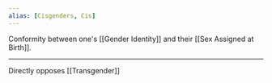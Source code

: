 ```yaml
---
alias: [Cisgenders, Cis]
---
```


Conformity between one's [[Gender Identity]] and their [[Sex Assigned at Birth]]. 

---

Directly opposes [[Transgender]]
